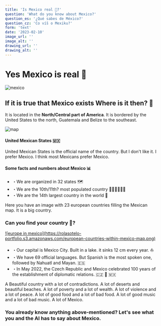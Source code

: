 ```yaml
---
title: 'Is Mexico real 🤡?'
question: 'What do you know about Mexico?'
question_es: '¿Qué sabes de México?'
question_cz: 'Co víš o Mexiku?'
form: 'text'
date: '2023-02-10'
image_url: ''
image_alt: ''
drawing_url: ''
drawing_alt: ''
---
```


# Yes Mexico is real 🤣

![mexico](https://rolasotelo-portfolio.s3.amazonaws.com/playa.jpeg)

## If it is true that Mexico exists Where is it then? 🤯

It is located in the **North/Central part of America**. It is bordered by the United States to the north, Guatemala and Belize to the southeast.

![map](https://rolasotelo-portfolio.s3.amazonaws.com/Czech_Republic_Mexico_Locator.png)

#### United Mexican States 🇲🇽
United Mexican States is the official name of the country. But I don't like it. I prefer Mexico. I think most Mexicans prefer Mexico.

#### Some facts and numbers about Mexico 📊
* ・We are organized in 32 states 🗺️
* ・We are the 10th/11th? most populated country 👨‍👩‍👧👨‍👨‍👧
* ・We are the 14th largest country in the world 🦖

Here you have an image with 23 european countries filling the Mexican map. It is a big country.
### Can you find your country 🔎?

<a href="https://rolasotelo-portfolio.s3.amazonaws.com/mexico-europe-anme.png" target="_blank">
![europe in mexico](https://rolasotelo-portfolio.s3.amazonaws.com/european-countries-within-mexico-map.png)
</a>

* ・Our capital is Mexico City. Built in a lake. it sinks 12 cm every year. ⛵️
* ・We have 69 official languages. But Spanish is the most spoken one, followed by Nahuatl and Mayan. 🇪🇸
* ・In May 2022, the Czech Republic and Mexico celebrated 100 years of the establishment of diplomatic relations. 🇨🇿 💜 🇲🇽

A Beautiful country with a lot of contradictions. A lot of deserts and beautiful beaches. A lot of poverty and a lot of wealth. A lot of violence and a lot of peace. A lot of good food and a lot of bad food. A lot of good music and a lot of bad music. A lot of Mexico.

### You already know anything above-mentioned? Let's see what you and the AI has to say about Mexico.